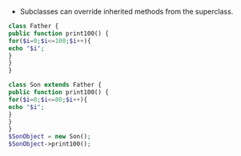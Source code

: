 * Subclasses can override inherited methods from the superclass.

```php
class Father { 
public function print100() { 
for($i=0;$i<=100;$i++){ 
echo "$i"; 
} 
} 
}

class Son extends Father { 
public function print100() { 
for($i=0;$i<=80;$i++){ 
echo "$i"; 
} 
} 
} 
$SonObject = new Son(); 
$SonObject->print100();
```